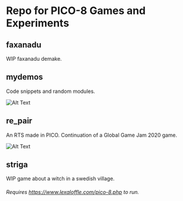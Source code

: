 # Repo for PICO-8 Games and Experiments  

## faxanadu
WIP faxanadu demake.

## mydemos
Code snippets and random modules.

![Alt Text](https://imgur.com/WvSqJzo.gif)

## re_pair
An RTS made in PICO. Continuation of a Global Game Jam 2020 game.

![Alt Text](https://imgur.com/wLh5zmA.gif)

## striga
WIP game about a witch in a swedish village. 
  
###### Requires https://www.lexaloffle.com/pico-8.php to run.
